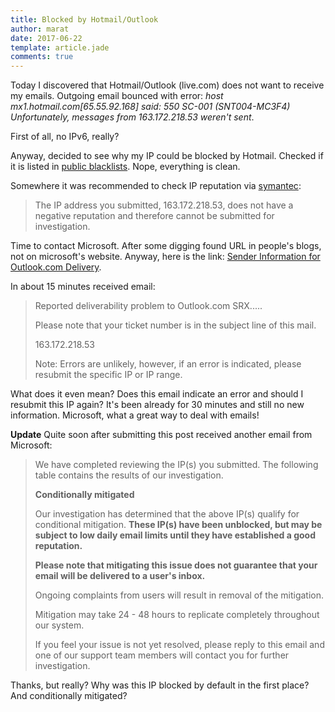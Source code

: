```yaml
---
title: Blocked by Hotmail/Outlook
author: marat
date: 2017-06-22
template: article.jade
comments: true
---
```


Today I discovered that Hotmail/Outlook (live.com) does not want to receive my emails.
Outgoing email bounced with error: 
*host mx1.hotmail.com[65.55.92.168] said: 550 SC-001 (SNT004-MC3F4) Unfortunately, messages from 163.172.218.53 weren't sent*.

<span class="more"></span>

First of all, no IPv6, really?

Anyway, decided to see why my IP could be blocked by Hotmail. 
Checked if it is listed in [public blacklists](https://mxtoolbox.com/blacklists.aspx).
Nope, everything is clean.

Somewhere it was recommended to check IP reputation via [symantec](http://ipremoval.sms.symantec.com/lookup/): 
> The IP address you submitted, 163.172.218.53, does not have a negative reputation 
> and therefore cannot be submitted for investigation.


Time to contact Microsoft. After some digging found URL in people's blogs, not on microsoft's website. Anyway, here is the link:
[Sender Information for Outlook.com Delivery](https://support.microsoft.com/en-us/getsupport?oaspworkflow=start_1.0.0.0&wfname=capsub&productkey=edfsmsbl3&locale=en-us). 

In about 15 minutes received email:
> Reported deliverability problem to Outlook.com SRX.....
>
> Please note that your ticket number is in the subject line of this mail.
>
> 163.172.218.53
>
> Note: Errors are unlikely, however, if an error is indicated, please resubmit the specific IP or IP range.

What does it even mean? Does this email indicate an error and should I resubmit this IP again?
It's been already for 30 minutes and still no new information. Microsoft, what a great way to deal with emails!

**Update**
Quite soon after submitting this post received another email from Microsoft:
> We have completed reviewing the IP(s) you submitted. The following table contains the results of our investigation.
>
> **Conditionally mitigated**
>
> Our investigation has determined that the above IP(s) qualify for conditional mitigation. **These IP(s) have been unblocked, but may be subject to low daily email limits until they have established a good reputation.**
> 
> **Please note that mitigating this issue does not guarantee that your email will be delivered to a user's inbox.**
> 
> Ongoing complaints from users will result in removal of the mitigation.
> 
> Mitigation may take 24 - 48 hours to replicate completely throughout our system.
> 
> If you feel your issue is not yet resolved, please reply to this email and one of our support team members will contact you for further investigation.

Thanks, but really? Why was this IP blocked by default in the first place? And conditionally mitigated?

